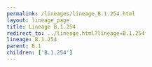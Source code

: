 ```yaml
---
permalink: /lineages/lineage_B.1.254.html
layout: lineage_page
title: Lineage B.1.254
redirect_to: ../lineage.html?lineage=B.1.254
lineage: B.1.254
parent: B.1
children: ['B.1.254']
---
```

